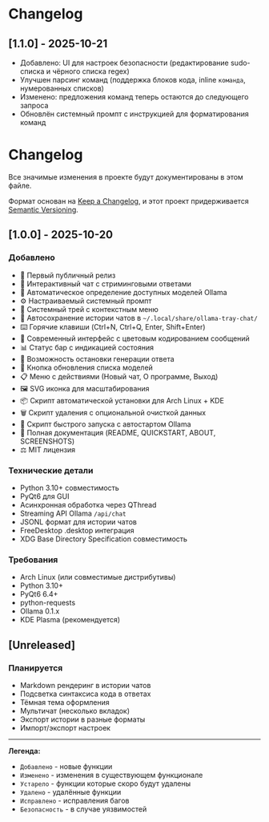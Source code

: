 # Changelog

## [1.1.0] - 2025-10-21
- Добавлено: UI для настроек безопасности (редактирование sudo-списка и чёрного списка regex)
- Улучшен парсинг команд (поддержка блоков кода, inline `команда`, нумерованных списков)
- Изменено: предложения команд теперь остаются до следующего запроса
- Обновлён системный промпт с инструкцией для форматирования команд
# Changelog

Все значимые изменения в проекте будут документированы в этом файле.

Формат основан на [Keep a Changelog](https://keepachangelog.com/ru/1.0.0/),
и этот проект придерживается [Semantic Versioning](https://semver.org/lang/ru/).

## [1.0.0] - 2025-10-20

### Добавлено
- 🎉 Первый публичный релиз
- 💬 Интерактивный чат с стриминговыми ответами
- 🤖 Автоматическое определение доступных моделей Ollama
- ⚙️ Настраиваемый системный промпт
- 🎯 Системный трей с контекстным меню
- 💾 Автосохранение истории чатов в `~/.local/share/ollama-tray-chat/`
- ⌨️ Горячие клавиши (Ctrl+N, Ctrl+Q, Enter, Shift+Enter)
- 🎨 Современный интерфейс с цветовым кодированием сообщений
- 📊 Статус бар с индикацией состояния
- 🚫 Возможность остановки генерации ответа
- 🔄 Кнопка обновления списка моделей
- 📋 Меню с действиями (Новый чат, О программе, Выход)
- 🖼️ SVG иконка для масштабирования
- 📦 Скрипт автоматической установки для Arch Linux + KDE
- 🗑️ Скрипт удаления с опциональной очисткой данных
- 🚀 Скрипт быстрого запуска с автостартом Ollama
- 📝 Полная документация (README, QUICKSTART, ABOUT, SCREENSHOTS)
- ⚖️ MIT лицензия

### Технические детали
- Python 3.10+ совместимость
- PyQt6 для GUI
- Асинхронная обработка через QThread
- Streaming API Ollama `/api/chat`
- JSONL формат для истории чатов
- FreeDesktop .desktop интеграция
- XDG Base Directory Specification совместимость

### Требования
- Arch Linux (или совместимые дистрибутивы)
- Python 3.10+
- PyQt6 6.4+
- python-requests
- Ollama 0.1.x
- KDE Plasma (рекомендуется)

## [Unreleased]

### Планируется
- Markdown рендеринг в истории чатов
- Подсветка синтаксиса кода в ответах
- Тёмная тема оформления
- Мультичат (несколько вкладок)
- Экспорт истории в разные форматы
- Импорт/экспорт настроек

---

**Легенда:**
- `Добавлено` - новые функции
- `Изменено` - изменения в существующем функционале
- `Устарело` - функции которые скоро будут удалены
- `Удалено` - удалённые функции
- `Исправлено` - исправления багов
- `Безопасность` - в случае уязвимостей
